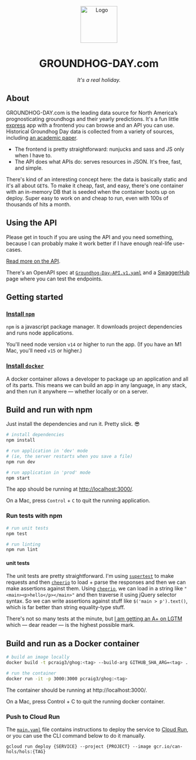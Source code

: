 <div align="center">
  <img alt="Logo" src="./public/apple-touch-icon.png" width="100" />
  <h1>GROUNDHOG-DAY.com</h1>
  <p><em>It's a real holiday.</em></p>
</div>

## About

GROUNDHOG-DAY.com is the leading data source for North America’s prognosticating groundhogs and their yearly predictions. It's a fun little [express](https://expressjs.com) app with a frontend you can browse and an API you can use. Historical Groundhog Day data is collected from a variety of sources, including [an academic paper](https://journals.ametsoc.org/view/journals/wcas/13/3/WCAS-D-20-0171.1.xml).

- The frontend is pretty straightforward: nunjucks and sass and JS only when I have to.
- The API does what APIs do: serves resources in JSON. It's free, fast, and simple.

There's kind of an interesting concept here: the data is basically static and it's all about `GET`s. To make it cheap, fast, and easy, there's one container with an in-memory DB that is seeded when the container boots up on deploy. Super easy to work on and cheap to run, even with 100s of thousands of hits a month.

## Using the API

Please get in touch if you are using the API and you need something, because I can probably make it work better if I have enough real-life use-cases.

[Read more on the API](https://groundhog-day.com/api).

There's an OpenAPI spec at [`Groundhog-Day-API.v1.yaml`](https://github.com/pcraig3/ghog-day/blob/main/reference/Groundhog-Day-API.v1.yaml) and a <a href="https://app.swaggerhub.com/apis/pcraig3/groundhog-day-api" target="_blank">SwaggerHub</a> page where you can test the endpoints.

## Getting started

### [Install `npm`](https://www.npmjs.com/get-npm)

`npm` is a javascript package manager. It downloads project dependencies and runs node applications.

You'll need node version `v14` or higher to run the app. (If you have an M1 Mac, you'll need `v15` or higher.)

### [Install `docker`](https://docs.docker.com/install/)

A docker container allows a developer to package up an application and all of its parts. This means we can build an app in any language, in any stack, and then run it anywhere — whether locally or on a server.

## Build and run with npm

Just install the dependencies and run it. Pretty slick. 😎

```bash
# install dependencies
npm install

# run application in 'dev' mode
# (ie, the server restarts when you save a file)
npm run dev

# run application in 'prod' mode
npm start
```

The app should be running at [http://localhost:3000/](http://localhost:3000/).

On a Mac, press `Control` + `C` to quit the running application.

### Run tests with npm

```bash
# run unit tests
npm test

# run linting
npm run lint
```

#### unit tests

The unit tests are pretty straightforward. I'm using [`supertest`](https://www.npmjs.com/package/supertest) to make requests and then [`cheerio`](https://cheerio.js.org/) to load + parse the responses and then we can make assertions against them. Using [`cheerio`](https://cheerio.js.org/), we can load in a string like `"<main><p>hello</p></main>"` and then traverse it using jQuery selector syntax. So we can write assertions against stuff like `$('main > p').text()`, which is far better than string equality-type stuff.

There's not so many tests at the minute, but [I am getting an A+ on LGTM](https://lgtm.com/projects/g/pcraig3/ghog-day/) which — dear reader — is the highest possible mark.

## Build and run as a Docker container

```sh
# build an image locally
docker build -t pcraig3/ghog:<tag> --build-arg GITHUB_SHA_ARG=<tag> .

# run the container
docker run -it -p 3000:3000 pcraig3/ghog:<tag>
```

The container should be running at http://localhost:3000/.

On a Mac, press Control + C to quit the running docker container.

### Push to Cloud Run

The [`main.yaml`](https://github.com/pcraig3/ghog-day/blob/main/.github/workflows/main.yml) file contains instructions to deploy the service to [Cloud Run](https://cloud.google.com/run), or you can use the CLI command below to do it manually.

```
gcloud run deploy {SERVICE} --project {PROJECT} --image gcr.io/can-hols/hols:{TAG}
```
